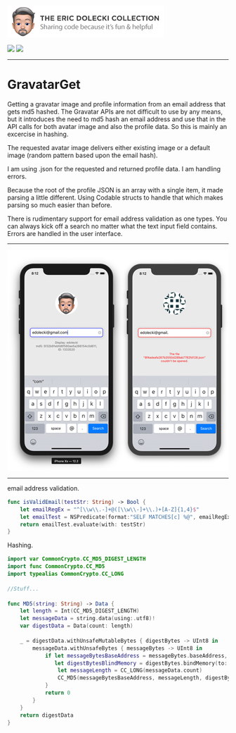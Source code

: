 ![badge](./ed-badge.png)

<img src="https://img.shields.io/badge/Team-UCD%20Prototyping-blue.svg"/> <img src="https://img.shields.io/badge/License-GNU%20GPLv3-blue.svg"/>

----

# GravatarGet
Getting a gravatar image and profile information from an email address that gets md5 hashed. The Gravatar APIs are not difficult to use by any means, but it introduces the need to md5 hash an email address and use that in the API calls for both avatar image and also the profile data. So this is mainly an excercise in hashing.

The requested avatar image delivers either existing image or a default image (random pattern based upon the email hash). 

I am using .json for the requested and returned profile data. I am handling errors.

Because the root of the profile JSON is an array with a single item, it made parsing a little different. Using Codable structs to handle that which makes parsing so much easier than before.

There is rudimentary support for email address validation as one types. You can always kick off a search no matter what the text input field contains. Errors are handled in the user interface.

----

![app](./app.png)

----

email address validation.

```swift
func isValidEmail(testStr: String) -> Bool {
    let emailRegEx = "^[\\w\\.-]+@([\\w\\-]+\\.)+[A-Z]{1,4}$"
    let emailTest = NSPredicate(format:"SELF MATCHES[c] %@", emailRegEx)
    return emailTest.evaluate(with: testStr)
}
```

Hashing.

```swift
import var CommonCrypto.CC_MD5_DIGEST_LENGTH
import func CommonCrypto.CC_MD5
import typealias CommonCrypto.CC_LONG

//Stuff...

func MD5(string: String) -> Data {
    let length = Int(CC_MD5_DIGEST_LENGTH)
    let messageData = string.data(using:.utf8)!
    var digestData = Data(count: length)
        
    _ = digestData.withUnsafeMutableBytes { digestBytes -> UInt8 in
        messageData.withUnsafeBytes { messageBytes -> UInt8 in
            if let messageBytesBaseAddress = messageBytes.baseAddress, 
               let digestBytesBlindMemory = digestBytes.bindMemory(to: UInt8.self).baseAddress {
                let messageLength = CC_LONG(messageData.count)
                CC_MD5(messageBytesBaseAddress, messageLength, digestBytesBlindMemory)
            }
            return 0
        }
    }
    return digestData
}

```
